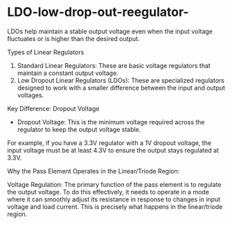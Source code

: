 # LDO-low-drop-out-reegulator-

LDOs help maintain a stable output voltage even when the input voltage fluctuates or is higher than the desired output.

Types of Linear Regulators

1. Standard Linear Regulators: These are basic voltage regulators that maintain a constant output voltage.
2. Low Dropout Linear Regulators (LDOs): These are specialized regulators designed to work with a smaller difference between the input and output voltages.

Key Difference: Dropout Voltage

* Dropout Voltage: This is the minimum voltage required across the regulator to keep the output voltage stable.

For example, if you have a 3.3V regulator with a 1V dropout voltage, the input voltage must be at least 4.3V to ensure the output stays regulated at 3.3V.

Why the Pass Element Operates in the Linear/Triode Region:


Voltage Regulation: The primary function of the pass element is to regulate the output voltage. To do this effectively, it needs to operate in a mode where it can smoothly adjust its resistance in response to changes in input voltage and load current. This is precisely what happens in the linear/triode region.
